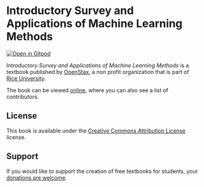 # Introductory Survey and Applications of Machine Learning Methods

[![Open in Gitpod](https://gitpod.io/button/open-in-gitpod.svg)](https://gitpod.io/from-referrer/)

_Introductory Survey and Applications of Machine Learning Methods_ is a textbook published by [OpenStax](https://openstax.org/), a non profit organization that is part of [Rice University](https://www.rice.edu/).

The book can be viewed [online](https://github.com/cnx-user-books/cnxbook-introductory-survey-and-applications-of-machine-learning-methods/releases/latest), where you can also see a list of contributors.

## License
This book is available under the [Creative Commons Attribution License](./LICENSE) license.

## Support
If you would like to support the creation of free textbooks for students, your [donations are welcome](https://riceconnect.rice.edu/donation/support-openstax-banner).
